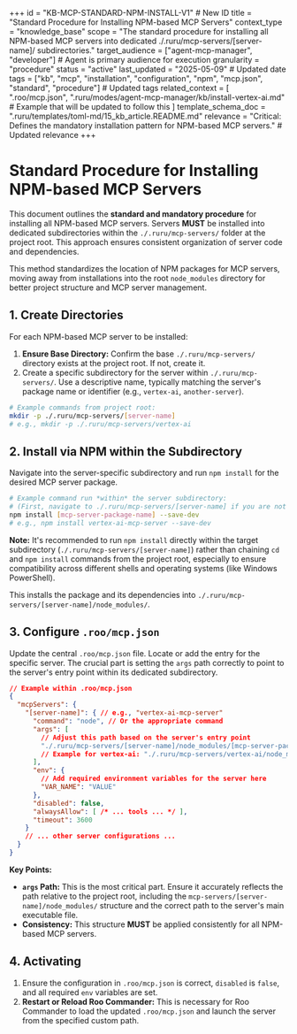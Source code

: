 +++
id = "KB-MCP-STANDARD-NPM-INSTALL-V1" # New ID
title = "Standard Procedure for Installing NPM-based MCP Servers"
context_type = "knowledge_base"
scope = "The standard procedure for installing all NPM-based MCP servers into dedicated ./.ruru/mcp-servers/[server-name]/ subdirectories."
target_audience = ["agent-mcp-manager", "developer"] # Agent is primary audience for execution
granularity = "procedure"
status = "active"
last_updated = "2025-05-09" # Updated date
tags = ["kb", "mcp", "installation", "configuration", "npm", "mcp.json", "standard", "procedure"] # Updated tags
related_context = [
    ".roo/mcp.json",
    ".ruru/modes/agent-mcp-manager/kb/install-vertex-ai.md" # Example that will be updated to follow this
    ]
template_schema_doc = ".ruru/templates/toml-md/15_kb_article.README.md"
relevance = "Critical: Defines the mandatory installation pattern for NPM-based MCP servers." # Updated relevance
+++

# Standard Procedure for Installing NPM-based MCP Servers

This document outlines the **standard and mandatory procedure** for installing all NPM-based MCP servers. Servers **MUST** be installed into dedicated subdirectories within the `./.ruru/mcp-servers/` folder at the project root. This approach ensures consistent organization of server code and dependencies.

This method standardizes the location of NPM packages for MCP servers, moving away from installations into the root `node_modules` directory for better project structure and MCP server management.

## 1. Create Directories

For each NPM-based MCP server to be installed:

1.  **Ensure Base Directory:** Confirm the base `./.ruru/mcp-servers/` directory exists at the project root. If not, create it.
2.  Create a specific subdirectory for the server within `./.ruru/mcp-servers/`. Use a descriptive name, typically matching the server's package name or identifier (e.g., `vertex-ai`, `another-server`).

```bash
# Example commands from project root:
mkdir -p ./.ruru/mcp-servers/[server-name] 
# e.g., mkdir -p ./.ruru/mcp-servers/vertex-ai
```

## 2. Install via NPM within the Subdirectory

Navigate into the server-specific subdirectory and run `npm install` for the desired MCP server package.

```bash
# Example command run *within* the server subdirectory:
# (First, navigate to ./.ruru/mcp-servers/[server-name] if you are not already there)
npm install [mcp-server-package-name] --save-dev
# e.g., npm install vertex-ai-mcp-server --save-dev
```
**Note:** It's recommended to run `npm install` directly within the target subdirectory (`./.ruru/mcp-servers/[server-name]`) rather than chaining `cd` and `npm install` commands from the project root, especially to ensure compatibility across different shells and operating systems (like Windows PowerShell).

This installs the package and its dependencies into `./.ruru/mcp-servers/[server-name]/node_modules/`.

## 3. Configure `.roo/mcp.json`

Update the central `.roo/mcp.json` file. Locate or add the entry for the specific server. The crucial part is setting the `args` path correctly to point to the server's entry point within its dedicated subdirectory.

```json
// Example within .roo/mcp.json
{
  "mcpServers": {
    "[server-name]": { // e.g., "vertex-ai-mcp-server"
      "command": "node", // Or the appropriate command
      "args": [
        // Adjust this path based on the server's entry point
        "./.ruru/mcp-servers/[server-name]/node_modules/[mcp-server-package-name]/[path/to/entry/point.js]" 
        // Example for vertex-ai: "./.ruru/mcp-servers/vertex-ai/node_modules/vertex-ai-mcp-server/build/index.js"
      ],
      "env": {
        // Add required environment variables for the server here
        "VAR_NAME": "VALUE" 
      },
      "disabled": false,
      "alwaysAllow": [ /* ... tools ... */ ],
      "timeout": 3600 
    }
    // ... other server configurations ...
  }
}
```

**Key Points:**

*   **`args` Path:** This is the most critical part. Ensure it accurately reflects the path relative to the project root, including the `mcp-servers/[server-name]/node_modules/` structure and the correct path to the server's main executable file.
*   **Consistency:** This structure **MUST** be applied consistently for all NPM-based MCP servers.

## 4. Activating

1.  Ensure the configuration in `.roo/mcp.json` is correct, `disabled` is `false`, and all required `env` variables are set.
2.  **Restart or Reload Roo Commander:** This is necessary for Roo Commander to load the updated `.roo/mcp.json` and launch the server from the specified custom path.
